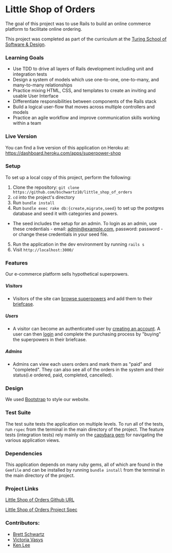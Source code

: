 # Little Shop of Orders

The goal of this project was to use Rails to build an online commerce platform to facilitate online ordering.

This project was completed as part of the curriculum at the [Turing School of Software & Design](http://turing.io).

### Learning Goals

* Use TDD to drive all layers of Rails development including unit and integration tests
* Design a system of models which use one-to-one, one-to-many, and many-to-many relationships
* Practice mixing HTML, CSS, and templates to create an inviting and usable User Interface
* Differentiate responsibilities between components of the Rails stack
* Build a logical user-flow that moves across multiple controllers and models
* Practice an agile workflow and improve communication skills working within a team

### Live Version

You can find a live version of this application on Heroku at: https://dashboard.heroku.com/apps/superpower-shop

### Setup

To set up a local copy of this project, perform the following:

  1. Clone the repository: `git clone https://github.com/bschwartz10/little_shop_of_orders`
  2. `cd` into the project's directory
  3. Run `bundle install`
  4. Run `bundle exec rake db:{create,migrate,seed}` to set up the postgres database and seed it with categories and powers.
  - The seed includes the setup for an admin. To login as an admin, use these credentials - email: admin@example.com, password: password - or change these credentials in your seed file.
  5. Run the application in the dev environment by running `rails s`
  6. Visit `http://localhost:3000/`

### Features
Our e-commerce platform sells hypothetical superpowers.

##### Visitors
* Visitors of the site can [browse superpowers](https://superpower-shop.herokuapp.com/powers) and add them to their [briefcase](https://superpower-shop.herokuapp.com/briefcase).

##### Users
* A visitor can become an authenticated user by [creating an account](https://superpower-shop.herokuapp.com/users/new). A user can then [login](https://superpower-shop.herokuapp.com/login) and complete the purchasing process by "buying" the superpowers in their briefcase.

##### Admins
* Admins can view each users orders and mark them as "paid" and "completed". They can also see all of the orders in the system and their status(i.e ordered, paid, completed, cancelled).

### Design
We used [Bootstrap](http://getbootstrap.com/) to style our website.

### Test Suite

The test suite tests the application on multiple levels. To run all of the tests, run `rspec` from the terminal in the main directory of the project. The feature tests (integration tests) rely mainly on the [capybara gem](https://github.com/jnicklas/capybara) for navigating the various application views.

### Dependencies

This application depends on many ruby gems, all of which are found in the `Gemfile` and can be installed by running `bundle install` from the terminal in the main directory of the project.

### Project Links
[Little Shop of Orders Github URL](https://github.com/bschwartz10/little_shop_of_orders)

[Little Shop of Orders Project Spec](http://backend.turing.io/module2/projects/little_shop)

### Contributors:
* [Brett Schwartz](https://github.com/bschwartz10/little_shop_of_orders)
* [Victoria Vasys](https://github.com/VictoriaVasys)
* [Ken Lee](https://github.com/wewert)
